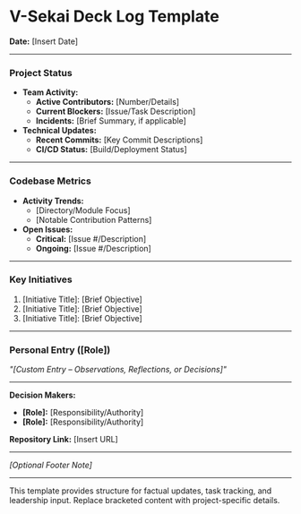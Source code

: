 # V-Sekai Deck Log Template

**Date:** [Insert Date]

---

### **Project Status**

- **Team Activity:**
  - **Active Contributors:** [Number/Details]
  - **Current Blockers:** [Issue/Task Description]
  - **Incidents:** [Brief Summary, if applicable]
- **Technical Updates:**
  - **Recent Commits:** [Key Commit Descriptions]
  - **CI/CD Status:** [Build/Deployment Status]

---

### **Codebase Metrics**

- **Activity Trends:**
  - [Directory/Module Focus]
  - [Notable Contribution Patterns]
- **Open Issues:**
  - **Critical:** [Issue #/Description]
  - **Ongoing:** [Issue #/Description]

---

### **Key Initiatives**

1. [Initiative Title]: [Brief Objective]
2. [Initiative Title]: [Brief Objective]
3. [Initiative Title]: [Brief Objective]

---

### **Personal Entry ([Role])**

_"[Custom Entry – Observations, Reflections, or Decisions]"_

---

**Decision Makers:**

- **[Role]:** [Responsibility/Authority]
- **[Role]:** [Responsibility/Authority]

**Repository Link:** [Insert URL]

---

_[Optional Footer Note]_

---

This template provides structure for factual updates, task tracking, and leadership input. Replace bracketed content with project-specific details.
